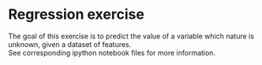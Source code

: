 # Regression exercise

The goal of this exercise is to predict the value of a variable which nature is unknown, given a dataset of features. <br>
See corresponding ipython notebook files for more information.
